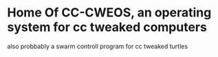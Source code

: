 # Home Of CC-CWEOS, an operating system for cc tweaked computers

also probbably a swarm controll program for cc tweaked turtles
